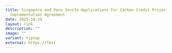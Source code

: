 ```yaml
---
title: Singapore and Peru Invite Applications For Carbon Credit Projects Under
  Implementation Agreement
date: 2025-10-24
layout: link
description: ""
image: ""
variant: tiptap
external: https://Test
---
```

